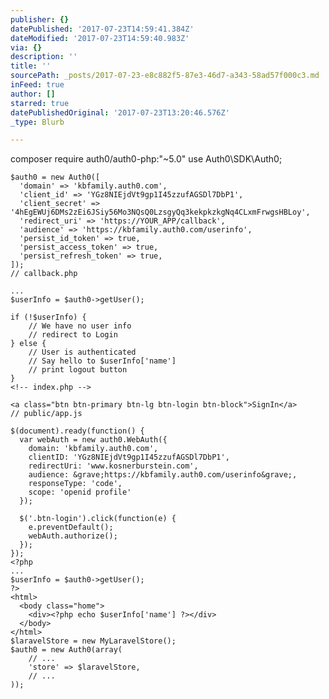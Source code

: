 ```yaml
---
publisher: {}
datePublished: '2017-07-23T14:59:41.384Z'
dateModified: '2017-07-23T14:59:40.983Z'
via: {}
description: ''
title: ''
sourcePath: _posts/2017-07-23-e8c882f5-87e3-46d7-a343-58ad57f000c3.md
inFeed: true
author: []
starred: true
datePublishedOriginal: '2017-07-23T13:20:46.576Z'
_type: Blurb

---
```

composer require auth0/auth0-php:"~5.0"
    use Auth0\SDK\Auth0;
    
    $auth0 = new Auth0([
      'domain' => 'kbfamily.auth0.com',
      'client_id' => 'YGz8NIEjdVt9gp1I45zzufAGSDl7DbP1',
      'client_secret' => '4hEgEWUj6DMs2zEi6JSiy56Mo3NQsQ0LzsgyQq3kekpkzkgNq4CLxmFrwgsHBLoy',
      'redirect_uri' => 'https://YOUR_APP/callback',
      'audience' => 'https://kbfamily.auth0.com/userinfo',
      'persist_id_token' => true,
      'persist_access_token' => true,
      'persist_refresh_token' => true,
    ]);
    // callback.php
    
    ...
    $userInfo = $auth0->getUser();
    
    if (!$userInfo) {
        // We have no user info
        // redirect to Login
    } else {
        // User is authenticated
        // Say hello to $userInfo['name']
        // print logout button
    }
    <!-- index.php -->
    
    <a class="btn btn-primary btn-lg btn-login btn-block">SignIn</a>
    // public/app.js
    
    $(document).ready(function() {
      var webAuth = new auth0.WebAuth({
        domain: 'kbfamily.auth0.com',
        clientID: 'YGz8NIEjdVt9gp1I45zzufAGSDl7DbP1',
        redirectUri: 'www.kosnerburstein.com',
        audience: &grave;https://kbfamily.auth0.com/userinfo&grave;,
        responseType: 'code',
        scope: 'openid profile'
      });
    
      $('.btn-login').click(function(e) {
        e.preventDefault();
        webAuth.authorize();
      });
    });
    <?php
    ...
    $userInfo = $auth0->getUser();
    ?>
    <html>
      <body class="home">
        <div><?php echo $userInfo['name'] ?></div>
      </body>
    </html>
    $laravelStore = new MyLaravelStore();
    $auth0 = new Auth0(array(
        // ...
        'store' => $laravelStore,
        // ...
    ));